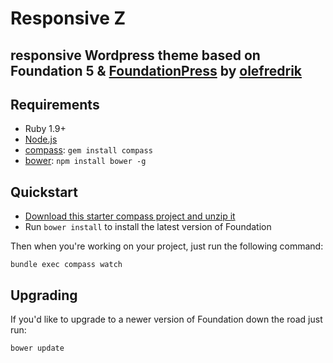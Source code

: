 # Responsive Z 

## responsive Wordpress theme based on Foundation 5 & [FoundationPress](https://github.com/olefredrik/FoundationPress) by [olefredrik](https://github.com/olefredrik)


## Requirements

  * Ruby 1.9+
  * [Node.js](http://nodejs.org)
  * [compass](http://compass-style.org/): `gem install compass`
  * [bower](http://bower.io): `npm install bower -g`

## Quickstart

  * [Download this starter compass project and unzip it](https://github.com/zurb/foundation-compass-template/archive/master.zip)
  * Run `bower install` to install the latest version of Foundation
  
Then when you're working on your project, just run the following command:

```bashgi
bundle exec compass watch
```

## Upgrading

If you'd like to upgrade to a newer version of Foundation down the road just run:

```bash
bower update
```
